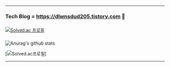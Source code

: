 * * *
### Tech Blog = <https://dlwnsdud205.tistory.com> 🐒 
###
[![Solved.ac 프로필](http://mazassumnida.wtf/api/mini/generate_badge?boj=xb205)](https://solved.ac/xb205)
###
![Anurag's github stats](https://github-readme-stats.vercel.app/api?username=dlwnsdud205&show_icons=true&theme=blue-green) 
<!--[![Solved.ac 프로필](http://mazassumnida.wtf/api/v2/generate_badge?boj=xb205)](https://solved.ac/profile/xb205)-->
[![Solved.ac프로필](http://mazassumnida.wtf/api/v2/generate_badge?boj={handle})]
* * *
<!--
**dlwnsdud205/dlwnsdud205** is a ✨ _special_ ✨ repository because its `README.md` (this file) appears on your GitHub profile.

Here are some ideas to get you started:

- 🔭 I’m currently working on ...
- 🌱 I’m currently learning ...
- 👯 I’m looking to collaborate on ...
- 🤔 I’m looking for help with ...
- 💬 Ask me about ...
- 📫 How to reach me: ...
- 😄 Pronouns: ...
- ⚡ Fun fact: ...
-->
